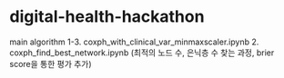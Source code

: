 # digital-health-hackathon
main algorithm 
1-3. coxph_with_clinical_var_minmaxscaler.ipynb
2. coxph_find_best_network.ipynb (최적의 노드 수, 은닉층 수 찾는 과정, brier score을 통한 평가 추가)
